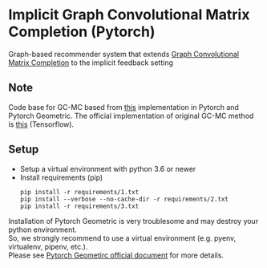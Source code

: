 # Implicit Graph Convolutional Matrix Completion (Pytorch)
Graph-based recommender system that extends [Graph Convolutional Matrix Completion](https://arxiv.org/abs/1706.02263) to the implicit feedback setting

## Note
Code base for GC-MC based from [this](https://github.com/tanimutomo/gcmc) implementation in Pytorch and Pytorch Geometric. The official implementation of original GC-MC method is [this](https://github.com/riannevdberg/gc-mc) (Tensorflow).  

## Setup
- Setup a virtual environment with python 3.6 or newer
- Install requirements (pip)
  ```
  pip install -r requirements/1.txt
  pip install --verbose --no-cache-dir -r requirements/2.txt
  pip install -r requirements/3.txt
  ```
Installation of Pytorch Geometric is very troublesome and may destroy your python environment.  
So, we strongly recommend to use a virtual environment (e.g. pyenv, virtualenv, pipenv, etc.).  
Please see [Pytorch Geometirc official document](https://rusty1s.github.io/pytorch_geometric/build/html/notes/installation.html) for more details.  
